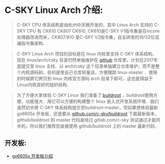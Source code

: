 C-SKY Linux Arch 介绍:
===

>C-SKY CPU 体系结构是由杭州中天微开发的，其中 Linux Arch 支持的 C-SKY CPU 有 CK610 CK807 CK810, CK610是C-SKY V1指令集是在mcore处理器改进而来，CK807/810 是C-SKY V2指令集，自主研发的16/32位混编指令集架构．

>C-SKY Linux Arch 项目的目标是在 linux 内核里支持 C-SKY 体系结构，现在 linux/arch/csky 目录仍然单独维护在 [github](https://github.com/c-sky/csky-linux) 仓库里，计划在2017年底提交至 linux 主线．以 arch/csky 这个目录单独建立仓库维护，而不是整个内核源码树，目的是使自己仓库轻量话，方便跟踪 linux-master ．使用的时候將它拷贝到 linux 内核官方源码 arch 目录下即可，这也是得益于Linux内核良好的组织结构．

>为了方便大家体验 C-SKY Linux 我们准备了 [buildroot](https://buildroot.org) ，buildroot使用方便，功能强大．用它可以方便的构建整个 linux 嵌入式开发系统环境．我们虽然初步將 C-SKY 体系结构提交至buildroot-master，但如果想体验最新 gx6605s 开发板，还是要从 [github.com/c-sky/buildroot](https://github.com/c-sky/buildroot) 下载最新版本，github/buildroot 的 master 代码是经过 gitlab.com/c-sky 测试通过才能同步的，所以我们推荐您直接使用 github/buildroot 上的 master 最新代码．

开发板:
---

* [gx6605s 开发板介绍](boards/gx6605s.md)
